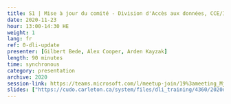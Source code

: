 ```yaml
---
title: S1 | Mise à jour du comité - Division d'Accès aux données, CCE/IDD, CDP
date: 2020-11-23
hour: 13:00-14:30 HE
weight: 1
lang: fr
ref: 0-dli-update
presenter: [Gilbert Bede, Alex Cooper, Arden Kayzak]
length: 90 minutes
time: synchronous
category: presentation
archive: 2020
session-link: https://teams.microsoft.com/l/meetup-join/19%3ameeting_MjM2NGE5ODUtOWNmYi00ZWQwLWE4ZmEtM2JiZDY1MTUwZWQ0%40thread.v2/0?context=%7b%22Tid%22%3a%22258f1f99-ee3d-42c7-bfc5-7af1b2343e02%22%2c%22Oid%22%3a%22453f2523-0463-455c-94fd-041235866d35%22%7d
slides: ["https://cudo.carleton.ca/system/files/dli_training/4360/2020dlitraining-pdcupdate.pptx","https://cudo.carleton.ca/system/files/dli_training/4360/statistics-canada-update-f.pptx","https://cudo.carleton.ca/system/files/dli_training/4360/2020dlitraining-pdcupdate.pptx"]
---
```

